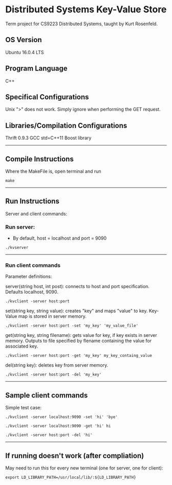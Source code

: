 # Distributed Systems Key-Value Store
Term project for CS9223 Distributed Systems, taught by Kurt Rosenfeld.

## OS Version
Ubuntu 16.0.4 LTS

## Program Language
C++

## Specifical Configurations
Unix ">" does not work. Simply ignore when performing the GET request.

## Libraries/Compilation Configurations
Thrift 0.9.3
GCC std=C++11
Boost library


---


## Compile Instructions
Where the MakeFile is, open terminal and run
```git
make
```


---


## Run Instructions
Server and client commands:

### Run server:
* By default, host = localhost and port = 9090
```git
./kvserver
```


---


### Run client commands
Parameter definitions: 

server(string host, int post): 
connects to host and port specification. Defaults localhost, 9090. 
```git
./kvclient -server host:port
```

set(string key, string value): 
creates "key" and maps "value" to key. Key-Value map is stored in server memory.
```git
./kvclient -server host:port -set 'my_key' 'my_value_file'
```

get(string key, string filename): 
gets value for key, if key exists in server memory. Outputs to file specified by flename containing the value for associated key.
```git
./kvclient -server host:port -get 'my_key' my_key_containg_value
```

del(string key): 
deletes key from server memory.
```git
./kvclient -server host:port -del 'my_key'
```


---


## Sample client commands
Simple test case: 
```git
./kvclient -server localhost:9090 -set 'hi' 'bye'

./kvclient -server localhost:9090 -get 'hi' hi

./kvclient -server host:port -del 'hi'
```

---


## If running doesn't work (after compliation)
May need to run this for every new terminal (one for server, one for client): 
```git
export LD_LIBRARY_PATH=/usr/local/lib/:${LD_LIBRARY_PATH}
```
